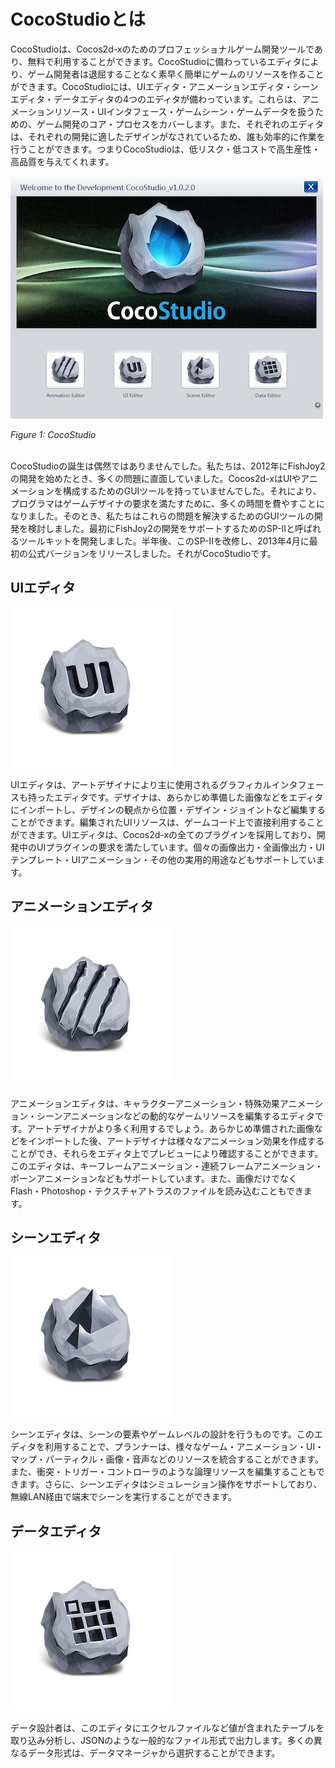 # CocoStudioとは

CocoStudioは、Cocos2d-xのためのプロフェッショナルゲーム開発ツールであり、無料で利用することができます。CocoStudioに備わっているエディタにより、ゲーム開発者は退屈することなく素早く簡単にゲームのリソースを作ることができます。CocoStudioには、UIエディタ・アニメーションエディタ・シーンエディタ・データエディタの4つのエディタが備わっています。これらは、アニメーションリソース・UIインタフェース・ゲームシーン・ゲームデータを扱うための、ゲーム開発のコア・プロセスをカバーします。また、それぞれのエディタは、それぞれの開発に適したデザインがなされているため、誰も効率的に作業を行うことができます。つまりCocoStudioは、低リスク・低コストで高生産性・高品質を与えてくれます。


![CocoStudio Launcher](res/cocostudio-launch.png)

*Figure 1: CocoStudio*<br></br>

CocoStudioの誕生は偶然ではありませんでした。私たちは、2012年にFishJoy2の開発を始めたとき、多くの問題に直面していました。Cocos2d-xはUIやアニメーションを構成するためのGUIツールを持っていませんでした。それにより、プログラマはゲームデザイナの要求を満たすために、多くの時間を費やすことになりました。そのとき、私たちはこれらの問題を解決するためのGUIツールの開発を検討しました。最初にFishJoy2の開発をサポートするためのSP-IIと呼ばれるツールキットを開発しました。半年後、このSP-IIを改修し、2013年4月に最初の公式バージョンをリリースしました。それがCocoStudioです。

## UIエディタ

![](res/icon-ui.png)

UIエディタは、アートデザイナにより主に使用されるグラフィカルインタフェースも持ったエディタです。デザイナは、あらかじめ準備した画像などをエディタにインポートし、デザインの観点から位置・デザイン・ジョイントなど編集することができます。編集されたUIリソースは、ゲームコード上で直接利用することができます。UIエディタは、Cocos2d-xの全てのプラグインを採用しており、開発中のUIプラグインの要求を満たしています。個々の画像出力・全画像出力・UIテンプレート・UIアニメーション・その他の実用的用途などもサポートしています。

## アニメーションエディタ

![](res/icon-animation.png)

アニメーションエディタは、キャラクターアニメーション・特殊効果アニメーション・シーンアニメーションなどの動的なゲームリソースを編集するエディタです。アートデザイナがより多く利用するでしょう。あらかじめ準備された画像などをインポートした後、アートデザイナは様々なアニメーション効果を作成することができ、それらをエディタ上でプレビューにより確認することができます。このエディタは、キーフレームアニメーション・連続フレームアニメーション・ボーンアニメーションなどもサポートしています。また、画像だけでなくFlash・Photoshop・テクスチャアトラスのファイルを読み込むこともできます。

## シーンエディタ

![](res/icon-scene.png)

シーンエディタは、シーンの要素やゲームレベルの設計を行うものです。このエディタを利用することで、プランナーは、様々なゲーム・アニメーション・UI・マップ・パーティクル・画像・音声などのリソースを統合することができます。また、衝突・トリガー・コントローラのような論理リソースを編集することもできます。さらに、シーンエディタはシミュレーション操作をサポートしており、無線LAN経由で端末でシーンを実行することができます。

## データエディタ

![](res/icon-data.png)

データ設計者は、このエディタにエクセルファイルなど値が含まれたテーブルを取り込み分析し、JSONのような一般的なファイル形式で出力します。多くの異なるデータ形式は、データマネージャから選択することができます。
